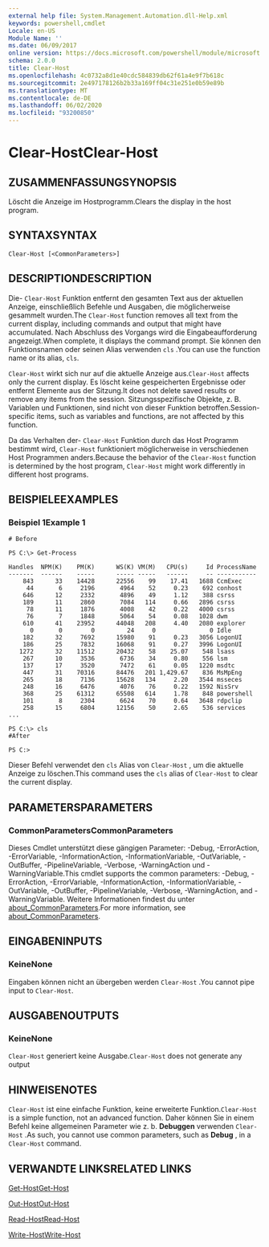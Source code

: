 ```yaml
---
external help file: System.Management.Automation.dll-Help.xml
keywords: powershell,cmdlet
Locale: en-US
Module Name: ''
ms.date: 06/09/2017
online version: https://docs.microsoft.com/powershell/module/microsoft.powershell.core/clear-host?view=powershell-6&WT.mc_id=ps-gethelp
schema: 2.0.0
title: Clear-Host
ms.openlocfilehash: 4c0732a8d1e40cdc584839db62f61a4e9f7b618c
ms.sourcegitcommit: 2e497178126b2b33a169ff04c31e251e0b59e89b
ms.translationtype: MT
ms.contentlocale: de-DE
ms.lasthandoff: 06/02/2020
ms.locfileid: "93200850"
---
```

# <span data-ttu-id="bb064-103">Clear-Host</span><span class="sxs-lookup"><span data-stu-id="bb064-103">Clear-Host</span></span>

## <span data-ttu-id="bb064-104">ZUSAMMENFASSUNG</span><span class="sxs-lookup"><span data-stu-id="bb064-104">SYNOPSIS</span></span>

<span data-ttu-id="bb064-105">Löscht die Anzeige im Hostprogramm.</span><span class="sxs-lookup"><span data-stu-id="bb064-105">Clears the display in the host program.</span></span>

## <span data-ttu-id="bb064-106">SYNTAX</span><span class="sxs-lookup"><span data-stu-id="bb064-106">SYNTAX</span></span>

```
Clear-Host [<CommonParameters>]
```

## <span data-ttu-id="bb064-107">DESCRIPTION</span><span class="sxs-lookup"><span data-stu-id="bb064-107">DESCRIPTION</span></span>

<span data-ttu-id="bb064-108">Die- `Clear-Host` Funktion entfernt den gesamten Text aus der aktuellen Anzeige, einschließlich Befehle und Ausgaben, die möglicherweise gesammelt wurden.</span><span class="sxs-lookup"><span data-stu-id="bb064-108">The `Clear-Host` function removes all text from the current display, including commands and output that might have accumulated.</span></span> <span data-ttu-id="bb064-109">Nach Abschluss des Vorgangs wird die Eingabeaufforderung angezeigt.</span><span class="sxs-lookup"><span data-stu-id="bb064-109">When complete, it displays the command prompt.</span></span> <span data-ttu-id="bb064-110">Sie können den Funktionsnamen oder seinen Alias verwenden `cls` .</span><span class="sxs-lookup"><span data-stu-id="bb064-110">You can use the function name or its alias, `cls`.</span></span>

<span data-ttu-id="bb064-111">`Clear-Host` wirkt sich nur auf die aktuelle Anzeige aus.</span><span class="sxs-lookup"><span data-stu-id="bb064-111">`Clear-Host` affects only the current display.</span></span> <span data-ttu-id="bb064-112">Es löscht keine gespeicherten Ergebnisse oder entfernt Elemente aus der Sitzung.</span><span class="sxs-lookup"><span data-stu-id="bb064-112">It does not delete saved results or remove any items from the session.</span></span> <span data-ttu-id="bb064-113">Sitzungsspezifische Objekte, z. B. Variablen und Funktionen, sind nicht von dieser Funktion betroffen.</span><span class="sxs-lookup"><span data-stu-id="bb064-113">Session-specific items, such as variables and functions, are not affected by this function.</span></span>

<span data-ttu-id="bb064-114">Da das Verhalten der- `Clear-Host` Funktion durch das Host Programm bestimmt wird, `Clear-Host` funktioniert möglicherweise in verschiedenen Host Programmen anders.</span><span class="sxs-lookup"><span data-stu-id="bb064-114">Because the behavior of the `Clear-Host` function is determined by the host program, `Clear-Host` might work differently in different host programs.</span></span>

## <span data-ttu-id="bb064-115">BEISPIELE</span><span class="sxs-lookup"><span data-stu-id="bb064-115">EXAMPLES</span></span>

### <span data-ttu-id="bb064-116">Beispiel 1</span><span class="sxs-lookup"><span data-stu-id="bb064-116">Example 1</span></span>

```
# Before

PS C:\> Get-Process

Handles  NPM(K)    PM(K)      WS(K) VM(M)   CPU(s)     Id ProcessName
-------  ------    -----      ----- -----   ------     -- -----------
    843      33    14428      22556    99    17.41   1688 CcmExec
     44       6     2196       4964    52     0.23    692 conhost
    646      12     2332       4896    49     1.12    388 csrss
    189      11     2860       7084   114     0.66   2896 csrss
     78      11     1876       4008    42     0.22   4000 csrss
     76       7     1848       5064    54     0.08   1028 dwm
    610      41    23952      44048   208     4.40   2080 explorer
      0       0        0         24     0               0 Idle
    182      32     7692      15980    91     0.23   3056 LogonUI
    186      25     7832      16068    91     0.27   3996 LogonUI
   1272      32    11512      20432    58    25.07    548 lsass
    267      10     3536       6736    34     0.80    556 lsm
    137      17     3520       7472    61     0.05   1220 msdtc
    447      31    70316      84476   201 1,429.67    836 MsMpEng
    265      18     7136      15628   134     2.20   3544 msseces
    248      16     6476       4076    76     0.22   1592 NisSrv
    368      25    61312      65508   614     1.78    848 powershell
    101       8     2304       6624    70     0.64   3648 rdpclip
    258      15     6804      12156    50     2.65    536 services
...

PS C:\> cls
#After

PS C:>
```

<span data-ttu-id="bb064-117">Dieser Befehl verwendet den `cls` Alias von `Clear-Host` , um die aktuelle Anzeige zu löschen.</span><span class="sxs-lookup"><span data-stu-id="bb064-117">This command uses the `cls` alias of `Clear-Host` to clear the current display.</span></span>

## <span data-ttu-id="bb064-118">PARAMETERS</span><span class="sxs-lookup"><span data-stu-id="bb064-118">PARAMETERS</span></span>

### <span data-ttu-id="bb064-119">CommonParameters</span><span class="sxs-lookup"><span data-stu-id="bb064-119">CommonParameters</span></span>
<span data-ttu-id="bb064-120">Dieses Cmdlet unterstützt diese gängigen Parameter: -Debug, -ErrorAction, -ErrorVariable, -InformationAction, -InformationVariable, -OutVariable, -OutBuffer, -PipelineVariable, -Verbose, -WarningAction und -WarningVariable.</span><span class="sxs-lookup"><span data-stu-id="bb064-120">This cmdlet supports the common parameters: -Debug, -ErrorAction, -ErrorVariable, -InformationAction, -InformationVariable, -OutVariable, -OutBuffer, -PipelineVariable, -Verbose, -WarningAction, and -WarningVariable.</span></span> <span data-ttu-id="bb064-121">Weitere Informationen findest du unter [about_CommonParameters](https://go.microsoft.com/fwlink/?LinkID=113216).</span><span class="sxs-lookup"><span data-stu-id="bb064-121">For more information, see [about_CommonParameters](https://go.microsoft.com/fwlink/?LinkID=113216).</span></span>

## <span data-ttu-id="bb064-122">EINGABEN</span><span class="sxs-lookup"><span data-stu-id="bb064-122">INPUTS</span></span>

### <span data-ttu-id="bb064-123">Keine</span><span class="sxs-lookup"><span data-stu-id="bb064-123">None</span></span>

<span data-ttu-id="bb064-124">Eingaben können nicht an übergeben werden `Clear-Host` .</span><span class="sxs-lookup"><span data-stu-id="bb064-124">You cannot pipe input to `Clear-Host`.</span></span>

## <span data-ttu-id="bb064-125">AUSGABEN</span><span class="sxs-lookup"><span data-stu-id="bb064-125">OUTPUTS</span></span>

### <span data-ttu-id="bb064-126">Keine</span><span class="sxs-lookup"><span data-stu-id="bb064-126">None</span></span>

<span data-ttu-id="bb064-127">`Clear-Host` generiert keine Ausgabe.</span><span class="sxs-lookup"><span data-stu-id="bb064-127">`Clear-Host` does not generate any output</span></span>

## <span data-ttu-id="bb064-128">HINWEISE</span><span class="sxs-lookup"><span data-stu-id="bb064-128">NOTES</span></span>

<span data-ttu-id="bb064-129">`Clear-Host` ist eine einfache Funktion, keine erweiterte Funktion.</span><span class="sxs-lookup"><span data-stu-id="bb064-129">`Clear-Host` is a simple function, not an advanced function.</span></span> <span data-ttu-id="bb064-130">Daher können Sie in einem Befehl keine allgemeinen Parameter wie z. b. **Debuggen** verwenden `Clear-Host` .</span><span class="sxs-lookup"><span data-stu-id="bb064-130">As such, you cannot use common parameters, such as **Debug** , in a `Clear-Host` command.</span></span>

## <span data-ttu-id="bb064-131">VERWANDTE LINKS</span><span class="sxs-lookup"><span data-stu-id="bb064-131">RELATED LINKS</span></span>

[<span data-ttu-id="bb064-132">Get-Host</span><span class="sxs-lookup"><span data-stu-id="bb064-132">Get-Host</span></span>](../Microsoft.PowerShell.Utility/Get-Host.md)

[<span data-ttu-id="bb064-133">Out-Host</span><span class="sxs-lookup"><span data-stu-id="bb064-133">Out-Host</span></span>](Out-Host.md)

[<span data-ttu-id="bb064-134">Read-Host</span><span class="sxs-lookup"><span data-stu-id="bb064-134">Read-Host</span></span>](../Microsoft.PowerShell.Utility/Read-Host.md)

[<span data-ttu-id="bb064-135">Write-Host</span><span class="sxs-lookup"><span data-stu-id="bb064-135">Write-Host</span></span>](../Microsoft.PowerShell.Utility/Write-Host.md)
